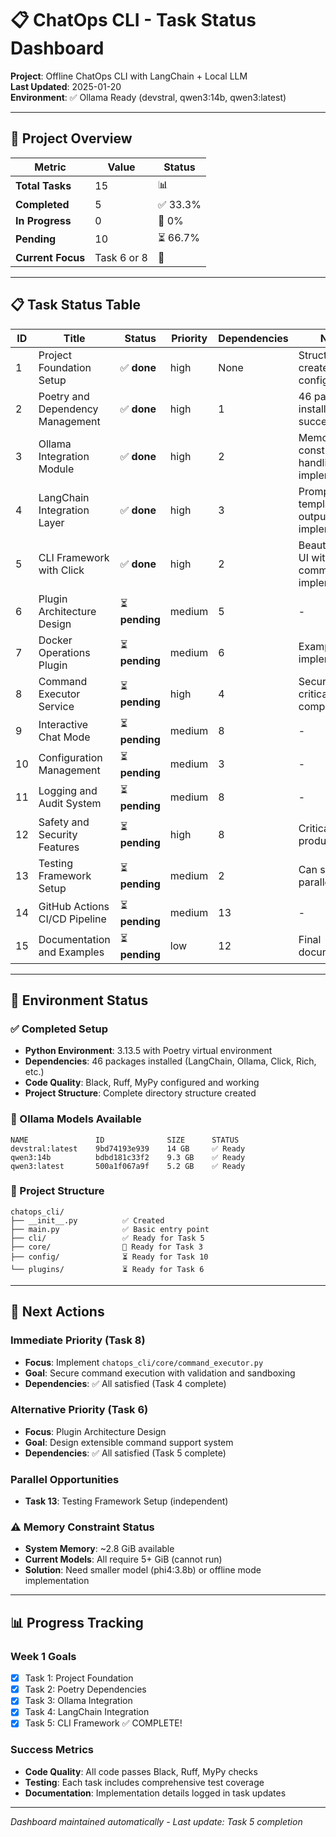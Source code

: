 # 📋 ChatOps CLI - Task Status Dashboard

**Project**: Offline ChatOps CLI with LangChain + Local LLM  
**Last Updated**: 2025-01-20  
**Environment**: ✅ Ollama Ready (devstral, qwen3:14b, qwen3:latest)

---

## 🎯 Project Overview

| Metric | Value | Status |
|--------|-------|--------|
| **Total Tasks** | 15 | 📊 |
| **Completed** | 5 | ✅ 33.3% |
| **In Progress** | 0 | 🔄 0% |
| **Pending** | 10 | ⏳ 66.7% |
| **Current Focus** | Task 6 or 8 | 🎯 |

---

## 📋 Task Status Table

| ID | Title | Status | Priority | Dependencies | Notes |
|----|-------|--------|----------|-------------|-------|
| 1 | Project Foundation Setup | ✅ **done** | high | None | Structure created, Poetry configured |
| 2 | Poetry and Dependency Management | ✅ **done** | high | 1 | 46 packages installed successfully |
| 3 | Ollama Integration Module | ✅ **done** | high | 2 | Memory constraint handling implemented |
| 4 | LangChain Integration Layer | ✅ **done** | high | 3 | Prompt templates & output parsing implemented |
| 5 | CLI Framework with Click | ✅ **done** | high | 2 | Beautiful Rich UI with 4 commands implemented |
| 6 | Plugin Architecture Design | ⏳ **pending** | medium | 5 | - |
| 7 | Docker Operations Plugin | ⏳ **pending** | medium | 6 | Example plugin implementation |
| 8 | Command Executor Service | ⏳ **pending** | high | 4 | Security-critical component |
| 9 | Interactive Chat Mode | ⏳ **pending** | medium | 8 | - |
| 10 | Configuration Management | ⏳ **pending** | medium | 3 | - |
| 11 | Logging and Audit System | ⏳ **pending** | medium | 8 | - |
| 12 | Safety and Security Features | ⏳ **pending** | high | 8 | Critical for production |
| 13 | Testing Framework Setup | ⏳ **pending** | medium | 2 | Can start parallel |
| 14 | GitHub Actions CI/CD Pipeline | ⏳ **pending** | medium | 13 | - |
| 15 | Documentation and Examples | ⏳ **pending** | low | 12 | Final documentation |

---

## 🔧 Environment Status

### ✅ Completed Setup
- **Python Environment**: 3.13.5 with Poetry virtual environment
- **Dependencies**: 46 packages installed (LangChain, Ollama, Click, Rich, etc.)
- **Code Quality**: Black, Ruff, MyPy configured and working
- **Project Structure**: Complete directory structure created

### 🤖 Ollama Models Available
```
NAME               ID              SIZE      STATUS
devstral:latest    9bd74193e939    14 GB     ✅ Ready
qwen3:14b          bdbd181c33f2    9.3 GB    ✅ Ready  
qwen3:latest       500a1f067a9f    5.2 GB    ✅ Ready
```

### 📁 Project Structure
```
chatops_cli/
├── __init__.py          ✅ Created
├── main.py              ✅ Basic entry point
├── cli/                 ✅ Ready for Task 5
├── core/                🎯 Ready for Task 3
├── config/              ⏳ Ready for Task 10
└── plugins/             ⏳ Ready for Task 6
```

---

## 🚀 Next Actions

### Immediate Priority (Task 8)
- **Focus**: Implement `chatops_cli/core/command_executor.py`
- **Goal**: Secure command execution with validation and sandboxing
- **Dependencies**: ✅ All satisfied (Task 4 complete)

### Alternative Priority (Task 6)
- **Focus**: Plugin Architecture Design
- **Goal**: Design extensible command support system
- **Dependencies**: ✅ All satisfied (Task 5 complete)

### Parallel Opportunities
- **Task 13**: Testing Framework Setup (independent)

### ⚠️ Memory Constraint Status
- **System Memory**: ~2.8 GiB available
- **Current Models**: All require 5+ GiB (cannot run)
- **Solution**: Need smaller model (phi4:3.8b) or offline mode implementation

---

## 📊 Progress Tracking

### Week 1 Goals
- [x] Task 1: Project Foundation
- [x] Task 2: Poetry Dependencies  
- [x] Task 3: Ollama Integration
- [x] Task 4: LangChain Integration
- [x] Task 5: CLI Framework ✅ COMPLETE!

### Success Metrics
- **Code Quality**: All code passes Black, Ruff, MyPy checks
- **Testing**: Each task includes comprehensive test coverage
- **Documentation**: Implementation details logged in task updates

---

*Dashboard maintained automatically - Last update: Task 5 completion* 